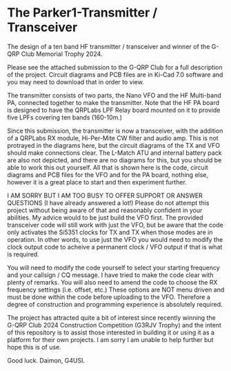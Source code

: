 # The Parker1-Transmitter / Transceiver
The design of a ten band HF transmitter / transceiver and winner of the G-QRP Club Memorial Trophy 2024.

Please see the attached submission to the G-QRP Club for a full description of the project. Circuit diagrams and PCB files are in Ki-Cad 7.0
software and you may need to download that in order to view.

The transmitter consists of two parts, the Nano VFO and the HF Multi-band PA, connected together to make the transmitter. 
Note that the HF PA board is designed to have the QRPLabs LPF Relay board mounted on it to provide five LPFs covering ten bands (160-10m.)

Since this submission, the transmitter is now a transceiver, with the addition of a QRPLabs RX module, 
Hi-Per-Mite CW filter and audio amp. This is not protrayed in the diagrams here, but the circuit diagrams of the TX and VFO should make connections clear.
The L-Match ATU and internal battery pack are also not depicted, and there are no diagrams for this, but you should be able to work this out yourself.
All that is shown here is the code, circuit diagrams and PCB files for the VFO and for the PA board, nothing else,
however it is a great place to start and then experiment further.

I AM SORRY BUT I AM TOO BUSY TO OFFER SUPPORT OR ANSWER QUESTIONS (I have already answered a lot!) Please do not attempt this project without being
aware of that and reasonably confident in your abilities. My advice would to be just build the VFO first. The provided transceiver code will still work with just the VFO, but be aware that the code only activates the Si5351 clocks for TX and TX when those modes are in operation. In other words, to use just the VFO you would need to modify the clock output code to acheive a permanent clock / VFO output if that is what is required.

You will need to modify the code yourself to select your starting frequency and your callsign / CQ message. I have tried to make the code clear with plenty of remarks.
You will also need to amend the code to choose the RX frequency settings (i.e. offset, etc.) These options are NOT menu driven and must be done within the code
before uploading to the VFO. Therefore a degree of construction and programming experience is absolutely required.

The project has attracted quite a bit of interest since recently winning the G-QRP Club 2024 Construction Competition (G3RJV Trophy) and the intent
of this repository is to assist those interested in building it or using it as a platform for their own projects. I am sorry I am unable to help further but
hope this is of use.

Good luck.
Daimon, G4USI.
